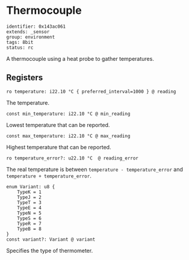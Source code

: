 # Thermocouple

    identifier: 0x143ac061
    extends: _sensor
    group: environment
    tags: 8bit
    status: rc

A thermocouple using a heat probe to gather temperatures.

## Registers

    ro temperature: i22.10 °C { preferred_interval=1000 } @ reading

The temperature.

    const min_temperature: i22.10 °C @ min_reading

Lowest temperature that can be reported.

    const max_temperature: i22.10 °C @ max_reading

Highest temperature that can be reported.

    ro temperature_error?: u22.10 °C  @ reading_error

The real temperature is between `temperature - temperature_error` and `temperature + temperature_error`.

    enum Variant: u8 {
        TypeK = 1
        TypeJ = 2
        TypeT = 3
        TypeE = 4
        TypeN = 5
        TypeS = 6
        TypeR = 7
        TypeB = 8
    }
    const variant?: Variant @ variant

Specifies the type of thermometer.

